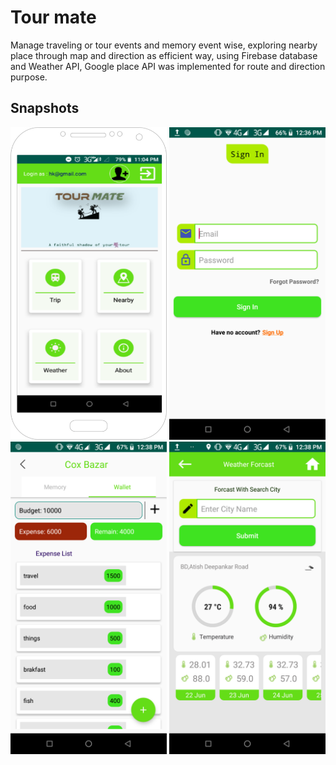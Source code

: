 # Tour mate

Manage traveling or tour events and memory event wise, exploring nearby place through map and direction as efficient way, using Firebase database and Weather API, 
Google place API was implemented for route and direction purpose.

## Snapshots

<img src = "https://github.com/hkobir/project-showcase/blob/main/Travel%20Assistant/snapshots/s1.svg" width="250px" height="500">
<img src = "https://github.com/hkobir/project-showcase/blob/main/Travel%20Assistant/snapshots/s0.png" width="250px" height="500">
<img src = "https://github.com/hkobir/project-showcase/blob/main/Travel%20Assistant/snapshots/s2.png" width="250px" height="500">
<img src = "https://github.com/hkobir/project-showcase/blob/main/Travel%20Assistant/snapshots/s3.png" width="250px" height="500">

